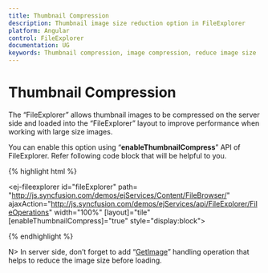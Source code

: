 ```yaml
---
title: Thumbnail Compression
description: Thumbnail image size reduction option in FileExplorer
platform: Angular
control: FileExplorer
documentation: UG
keywords: Thumbnail compression, image compression, reduce image size
---
```


# Thumbnail Compression

The “FileExplorer” allows thumbnail images to be compressed on the server side and loaded into the “FileExplorer” layout to improve performance when working with large size images.

You can enable this option using “**enableThumbnailCompress**” API of FileExplorer. Refer following code block that will be helpful to you.

{% highlight html %}

<ej-fileexplorer id="fileExplorer" path= "http://js.syncfusion.com/demos/ejServices/Content/FileBrowser/"
    ajaxAction="http://js.syncfusion.com/demos/ejServices/api/FileExplorer/FileOperations" 
    width="100%" [layout]="tile" [enableThumbnailCompress]="true" style="display:block">
</ej-fileexplorer>

{% endhighlight %}

N> In server side, don’t forget to add “[GetImage](https://help.syncfusion.com/cr/cref_files/aspnetmvc/dociohelper/Syncfusion.EJ~Syncfusion.JavaScript.FileExplorerOperations~GetImage.html#)” handling operation that helps to reduce the image size before loading.